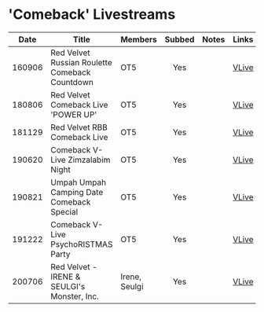 # 'Comeback' Livestreams

|  Date  | Title                                          | Members       | Subbed | Notes | Links                                      |
|:------:|------------------------------------------------|---------------|:------:|:-----:|--------------------------------------------|
| 160906 | Red Velvet Russian Roulette Comeback Countdown | OT5           |  Yes   |       | [VLive](https://www.vlive.tv/video/13276)  |
| 180806 | Red Velvet Comeback Live 'POWER UP'            | OT5           |  Yes   |       | [VLive](https://www.vlive.tv/video/82737)  |
| 181129 | Red Velvet RBB Comeback Live                   | OT5           |  Yes   |       | [VLive](https://www.vlive.tv/video/101068) |
| 190620 | Comeback V-Live Zimzalabim Night               | OT5           |  Yes   |       | [VLive](https://www.vlive.tv/video/134996) |
| 190821 | Umpah Umpah Camping Date Comeback Special      | OT5           |  Yes   |       | [VLive](https://www.vlive.tv/video/145245) |
| 191222 | Comeback V-Live PsychoRISTMAS Party            | OT5           |  Yes   |       | [VLive](https://www.vlive.tv/video/166358) |
| 200706 | Red Velvet - IRENE & SEULGI's Monster, Inc.    | Irene, Seulgi |  Yes   |       | [VLive](https://www.vlive.tv/video/200773) |